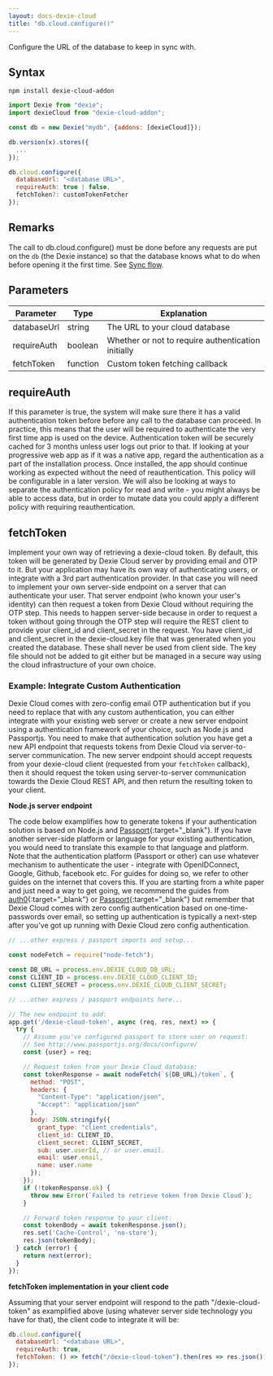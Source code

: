 ```yaml
---
layout: docs-dexie-cloud
title: "db.cloud.configure()"
---
```

Configure the URL of the database to keep in sync with.

## Syntax

```
npm install dexie-cloud-addon
```

```js
import Dexie from "dexie";
import dexieCloud from "dexie-cloud-addon";

const db = new Dexie("mydb", {addons: [dexieCloud]});

db.version(x).stores({
  ...
});

db.cloud.configure({
  databaseUrl: "<database URL>",
  requireAuth: true | false,
  fetchToken?: customTokenFetcher
});
```

## Remarks

The call to db.cloud.configure() must be done before any requests are put on the `db` (the Dexie instance) so that the database knows what to do when before opening it the first time. See [Sync flow](dexie-cloud-addon#sync-flow).

## Parameters

| Parameter   | Type     | Explanation                                        |
| ----------- | -------- | -------------------------------------------------- |
| databaseUrl | string   | The URL to your cloud database                     |
| requireAuth | boolean  | Whether or not to require authentication initially |
| fetchToken  | function | Custom token fetching callback                     |

## requireAuth

If this parameter is true, the system will make sure there it has a valid authentication token before before any call to the database can proceed. In practice, this means that the user will be required to authenticate the very first time app is used on the device. Authentication token will be securely cached for 3 months unless user logs out prior to that. If looking at your progressive web app as if it was a native app, regard the authentication as a part of the installation process. Once installed, the app should continue working as expected without the need of reauthentication. This policy will be configurable in a later version. We will also be looking at ways to separate the authentication policy for read and write - you might always be able to access data, but in order to mutate data you could apply a different policy with requiring reauthentication.

## fetchToken

Implement your own way of retrieving a dexie-cloud token. By default, this token will be generated by Dexie Cloud server by providing email and OTP to it.
But your application may have its own way of authenticating users, or integrate with a 3rd part authentication provider. In that case you will need to implement
your own server-side endpoint on a server that can authenticate your user. That server endpoint (who known your user's identity) can then request a token from Dexie Cloud without requiring the OTP step. This needs to happen server-side because in order to request a token without going through the OTP step will require the REST client to provide your client_id and client_secret in the request. You have client_id and client_secret in the dexie-cloud.key file that was generated when you created the database. These shall never be used from client side. The key file
should not be added to git either but be managed in a secure way using the cloud infrastructure of your own choice.

### Example: Integrate Custom Authentication

Dexie Cloud comes with zero-config email OTP authentication but if you need to replace that with any custom authentication, you can either integrate with your existing web server or create a new server endpoint using a authentication framework of your choice, such as Node.js and Passportjs. You need to make that authentication solution you have get a new API endpoint that requests tokens from Dexie Cloud via server-to-server communication. The new server endpoint should accept requests from your dexie-cloud client (requested from your `fetchToken` callback), then it should request the token using server-to-server communication towards the Dexie Cloud REST API, and then return the resulting token to your client.

**Node.js server endpoint**

The code below examplifies how to generate tokens if your authentication solution is based on Node.js and [Passport](http://www.passportjs.org){:target="_blank"}. If you have another server-side platform or language for your existing authentication, you would need to translate this example to that language and platform. Note that the authentication platform (Passport or other) can use whatever mechanism to authenticate the user - integrate with OpenIDConnect, Google, Github, facebook etc. For guides for doing so, we refer to other guides on the internet
that covers this. If you are starting from a white paper and just need a way to get going, we recommend the guides from [auth0](https://auth0.com){:target="_blank"} or [Passport](http://www.passportjs.org){:target="_blank"} but remember that Dexie Cloud comes with zero config authentication based on one-time-passwords over email, so setting up authentication is typically a next-step after you've got up running with Dexie Cloud zero config authentication.

```js 
// ...other express / passport imports and setup...

const nodeFetch = require("node-fetch");

const DB_URL = process.env.DEXIE_CLOUD_DB_URL;
const CLIENT_ID = process.env.DEXIE_CLOUD_CLIENT_ID;
const CLIENT_SECRET = process.env.DEXIE_CLOUD_CLIENT_SECRET;

// ...other express / passport endpoints here...

// The new endpoint to add:
app.get('/dexie-cloud-token', async (req, res, next) => {
  try {
    // Assume you've configured passport to store user on request:
    // See http://www.passportjs.org/docs/configure/
    const {user} = req;

    // Request token from your Dexie Cloud database:
    const tokenResponse = await nodeFetch(`${DB_URL}/token`, {
      method: "POST",
      headers: {
        "Content-Type": "application/json",
        "Accept": "application/json"
      },
      body: JSON.stringify({
        grant_type: "client_credentials",
        client_id: CLIENT_ID,
        client_secret: CLIENT_SECRET,
        sub: user.userId, // or user.email.
        email: user.email,
        name: user.name
      });
    });
    if (!tokenResponse.ok) {
      throw new Error(`Failed to retrieve token from Dexie Cloud`);
    }

    // Forward token response to your client:
    const tokenBody = await tokenResponse.json();
    res.set('Cache-Control', 'no-store');
    res.json(tokenBody);
  } catch (error) {
    return next(error);
  }
});
```

**fetchToken implementation in your client code**

Assuming that your server endpoint will respond to the path "/dexie-cloud-token" as examplified above (using whatever server side technology you have for that),
the client code to integrate it will be:

```js
db.cloud.configure({
  databaseUrl: "<database URL>",
  requireAuth: true,
  fetchToken: () => fetch("/dexie-cloud-token").then(res => res.json())
});
```

